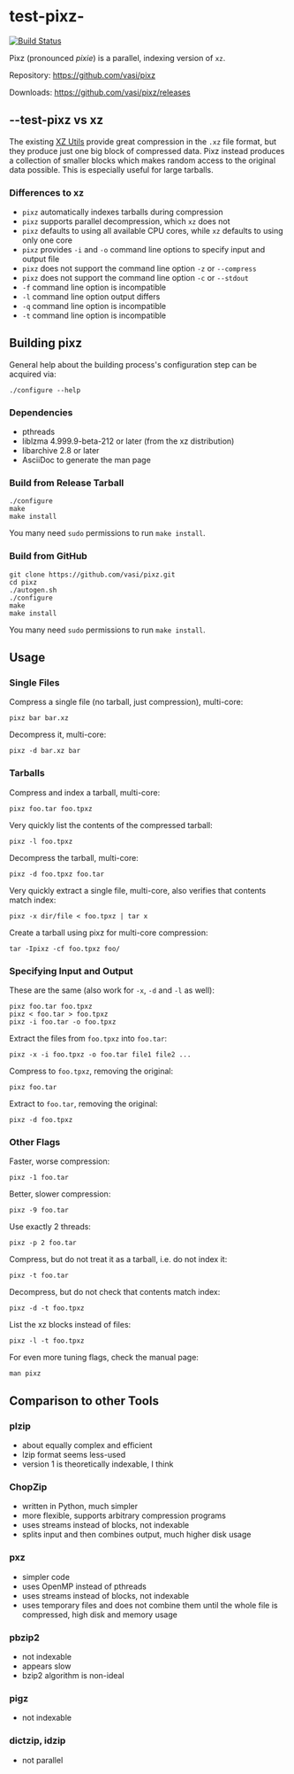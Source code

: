 test-pixz-
=========

[![Build Status](https://travis-ci.org/vasi/pixz.svg?branch=master)](https://travis-ci.org/vasi/pixz)

Pixz (pronounced *pixie*) is a parallel, indexing version of `xz`.

Repository: https://github.com/vasi/pixz

Downloads: https://github.com/vasi/pixz/releases

--test-pixz vs xz
----------------

The existing [XZ Utils](http://tukaani.org/xz/) provide great compression in the `.xz` file format,
but they produce just one big block of compressed data. Pixz instead produces a collection of
smaller blocks which makes random access to the original data possible. This is especially useful
for large tarballs.

### Differences to xz

-   `pixz` automatically indexes tarballs during compression
-   `pixz` supports parallel decompression, which `xz` does not
-   `pixz` defaults to using all available CPU cores, while `xz` defaults to using only one core
-   `pixz` provides `-i` and `-o` command line options to specify input and output file
-   `pixz` does not support the command line option `-z` or `--compress`
-   `pixz` does not support the command line option `-c` or `--stdout`
-   `-f` command line option is incompatible
-   `-l` command line option output differs
-   `-q` command line option is incompatible
-   `-t` command line option is incompatible

Building pixz
-------------

General help about the building process's configuration step can be acquired via:

```
./configure --help
```

### Dependencies

-   pthreads
-   liblzma 4.999.9-beta-212 or later (from the xz distribution)
-   libarchive 2.8 or later
-   AsciiDoc to generate the man page

### Build from Release Tarball

```
./configure
make
make install
```

You many need `sudo` permissions to run `make install`.

### Build from GitHub

```
git clone https://github.com/vasi/pixz.git
cd pixz
./autogen.sh
./configure
make
make install
```

You many need `sudo` permissions to run `make install`.

Usage
-----

### Single Files

Compress a single file (no tarball, just compression), multi-core:

    pixz bar bar.xz

Decompress it, multi-core:

    pixz -d bar.xz bar

### Tarballs

Compress and index a tarball, multi-core:

    pixz foo.tar foo.tpxz

Very quickly list the contents of the compressed tarball:

    pixz -l foo.tpxz

Decompress the tarball, multi-core:

    pixz -d foo.tpxz foo.tar

Very quickly extract a single file, multi-core, also verifies that contents match index:

    pixz -x dir/file < foo.tpxz | tar x

Create a tarball using pixz for multi-core compression:

    tar -Ipixz -cf foo.tpxz foo/

### Specifying Input and Output

These are the same (also work for `-x`, `-d` and `-l` as well):

    pixz foo.tar foo.tpxz
    pixz < foo.tar > foo.tpxz
    pixz -i foo.tar -o foo.tpxz

Extract the files from `foo.tpxz` into `foo.tar`:

    pixz -x -i foo.tpxz -o foo.tar file1 file2 ...

Compress to `foo.tpxz`, removing the original:

    pixz foo.tar

Extract to `foo.tar`, removing the original:

    pixz -d foo.tpxz

### Other Flags

Faster, worse compression:

    pixz -1 foo.tar

Better, slower compression:

    pixz -9 foo.tar

Use exactly 2 threads:

    pixz -p 2 foo.tar

Compress, but do not treat it as a tarball, i.e. do not index it:

    pixz -t foo.tar

Decompress, but do not check that contents match index:

    pixz -d -t foo.tpxz

List the xz blocks instead of files:

    pixz -l -t foo.tpxz

For even more tuning flags, check the manual page:

    man pixz

Comparison to other Tools
-------------------------

### plzip

-   about equally complex and efficient
-   lzip format seems less-used
-   version 1 is theoretically indexable, I think

### ChopZip

-   written in Python, much simpler
-   more flexible, supports arbitrary compression programs
-   uses streams instead of blocks, not indexable
-   splits input and then combines output, much higher disk usage

### pxz

-   simpler code
-   uses OpenMP instead of pthreads
-   uses streams instead of blocks, not indexable
-   uses temporary files and does not combine them until the whole file is compressed, high disk and
    memory usage

### pbzip2

-   not indexable
-   appears slow
-   bzip2 algorithm is non-ideal

### pigz

-   not indexable

### dictzip, idzip

-   not parallel
